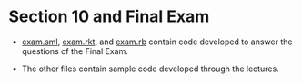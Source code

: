 # Section 10 and Final Exam

- [exam.sml](exam.sml), [exam.rkt](exam.rkt), and [exam.rb](exam.rb)
  contain code developed to answer the questions of the Final Exam.
  
- The other files contain sample code developed through the lectures.
